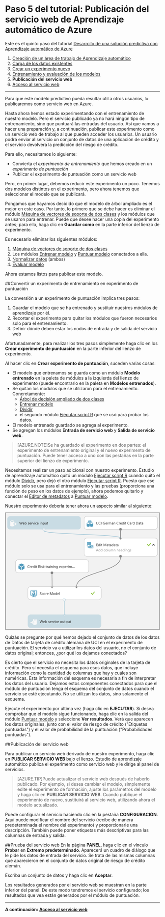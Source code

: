 <properties 
	pageTitle="Paso 5: Publicación de un servicio web de Aprendizaje automático | Microsoft Azure" 
	description="Paso 5 del tutorial Desarrollo de una solución predictiva: publicación de un experimento de puntuación en Machine Learning Studio como un servicio web." 
	services="machine-learning" 
	documentationCenter="" 
	authors="garyericson" 
	manager="paulettm" 
	editor="cgronlun"/>

<tags 
	ms.service="machine-learning" 
	ms.workload="data-services" 
	ms.tgt_pltfrm="na" 
	ms.devlang="na" 
	ms.topic="article" 
	ms.date="07/10/2015" 
	ms.author="garye"/>


# Paso 5 del tutorial: Publicación del servicio web de Aprendizaje automático de Azure

Este es el quinto paso del tutorial [Desarrollo de una solución predictiva con Aprendizaje automático de Azure](machine-learning-walkthrough-develop-predictive-solution.md)


1.	[Creación de un área de trabajo de Aprendizaje automático](machine-learning-walkthrough-1-create-ml-workspace.md)
2.	[Carga de los datos existentes](machine-learning-walkthrough-2-upload-data.md)
3.	[Crear un experimento nuevo](machine-learning-walkthrough-3-create-new-experiment.md)
4.	[Entrenamiento y evaluación de los modelos](machine-learning-walkthrough-4-train-and-evaluate-models.md)
5.	**Publicación del servicio web**
6.	[Acceso al servicio web](machine-learning-walkthrough-6-access-web-service.md)

----------

Para que este modelo predictivo pueda resultar útil a otros usuarios, lo publicaremos como servicio web en Azure.

Hasta ahora hemos estado experimentando con el entrenamiento de nuestro modelo. Pero el servicio publicado ya no hará ningún tipo de entrenamiento, sino que puntuará las entradas del usuario. Así que vamos a hacer una preparación y, a continuación, publicar este experimento como un servicio web de trabajo al que pueden acceder los usuarios. Un usuario podrá enviar al servicio un conjunto de datos de una aplicación de crédito y el servicio devolverá la predicción del riesgo de crédito.

Para ello, necesitamos lo siguiente:

- Convierta el *experimento de entrenamiento* que hemos creado en un *experimento de puntuación*
- Publicar el experimento de puntuación como un servicio web

Pero, en primer lugar, debemos reducir este experimento un poco. Tenemos dos modelos distintos en el experimento, pero ahora tenemos que seleccionar el modelo que se publicará.

Pongamos que hayamos decidido que el modelo de árbol ampliado es el mejor en este caso. Por tanto, lo primero que se debe hacer es eliminar el módulo [Máquina de vectores de soporte de dos clases][two-class-support-vector-machine] y los módulos que se usaron para entrenar. Puede que desee hacer una copia del experimento antes; para ello, haga clic en **Guardar como** en la parte inferior del lienzo de experimento.

Es necesario eliminar los siguientes módulos:

1.	[Máquina de vectores de soporte de dos clases][two-class-support-vector-machine]
2.	Los módulos [Entrenar modelo][train-model] y [Puntuar modelo][score-model] conectados a ella.
3.	[Normalizar datos][normalize-data] (ambos)
4.	[Evaluar modelo][evaluate-model]

Ahora estamos listos para publicar este modelo.

##Convertir un experimento de entrenamiento en experimento de puntuación

La conversión a un experimento de puntuación implica tres pasos:

1. Guardar el modelo que se ha entrenado y sustituir nuestros módulos de aprendizaje por él.
2. Recortar el experimento para quitar los módulos que fueron necesarios solo para el entrenamiento.
3. Definir dónde deben estar los nodos de entrada y de salida del servicio web

Afortunadamente, para realizar los tres pasos simplemente haga clic en los **Crear experimento de puntuación** en la parte inferior del lienzo de experimento.

Al hacer clic en **Crear experimento de puntuación**, suceden varias cosas:

- El modelo que entrenamos se guarda como un módulo **Modelo entrenado** en la paleta de módulos a la izquierda del lienzo de experimento (puede encontrarlo en la paleta en **Modelos entrenados**).
- Se quitan los módulos que se utilizaron para el entrenamiento. Concretamente:
  - [Árbol de decisión ampliado de dos clases][two-class-boosted-decision-tree]
  - [Entrenar modelo][train-model] 
  - [Dividir][split]
  - el segundo módulo [Ejecutar script R][execute-r-script] que se usó para probar los datos.
- El modelo entrenado guardado se agrega al experimento.
- Se agregan los módulos **Entrada de servicio web** y **Salida de servicio web**.

> [AZURE.NOTE]Se ha guardado el experimento en dos partes: el experimento de entrenamiento original y el nuevo experimento de puntuación. Puede tener acceso a uno con las pestañas en la parte superior del lienzo de experimento.

Necesitamos realizar un paso adicional con nuestro experimento. Estudio de aprendizaje automático quitó un módulo [Ejecutar script R][execute-r-script] cuando quitó el módulo [Dividir][split], pero dejó el otro módulo [Ejecutar script R][execute-r-script]. Puesto que ese módulo solo se usa para el entrenamiento y las pruebas (proporciona una función de peso en los datos de ejemplo), ahora podemos quitarlo y conectar el [Editor de metadatos][metadata-editor] a [Puntuar modelo][score-model].

Nuestro experimento debería tener ahora un aspecto similar al siguiente:

![Scoring the trained model][4]


Quizás se pregunte por qué hemos dejado el conjunto de datos de los datos de Datos de tarjeta de crédito alemana de UCI en el experimento de puntuación. El servicio va a utilizar los datos del usuario, no el conjunto de datos original; entonces, ¿por qué los dejamos conectados?

Es cierto que el servicio no necesita los datos originales de la tarjeta de crédito. Pero sí necesita el esquema para esos datos, que incluye información como la cantidad de columnas que hay y cuáles son numéricas. Esta información del esquema es necesaria a fin de interpretar los datos del usuario. Dejamos estos componentes conectados para que el módulo de puntuación tenga el esquema del conjunto de datos cuando el servicio se esté ejecutando. No se utilizan los datos, sino solamente el esquema.

Ejecute el experimento por última vez (haga clic en **EJECUTAR**). Si desea comprobar que el modelo sigue funcionando, haga clic en la salida del módulo [Puntuar modelo][score-model] y seleccione **Ver resultados**. Verá que aparecen los datos originales, junto con el valor de riesgo de crédito ("Etiquetas puntuadas") y el valor de probabilidad de la puntuación ("Probabilidades puntuadas").

##Publicación del servicio web

Para publicar un servicio web derivado de nuestro experimento, haga clic en **PUBLICAR SERVICIO WEB** bajo el lienzo. Estudio de aprendizaje automático publica el experimento como servicio web y le dirige al panel de servicios.

> [AZURE.TIP]Puede actualizar el servicio web después de haberlo publicado. Por ejemplo, si desea cambiar el modelo, simplemente edite el experimento de formación, ajuste los parámetros del modelo y haga clic en **PUBLICAR SERVICIO WEB**. Cuando publique el experimento de nuevo, sustituirá al servicio web, utilizando ahora el modelo actualizado.

Puede configurar el servicio haciendo clic en la pestaña **CONFIGURACIÓN**. Aquí puede modificar el nombre del servicio (recibe de manera predeterminada el nombre del experimento) y proporcionarle una descripción. También puede poner etiquetas más descriptivas para las columnas de entrada y salida.

##Prueba del servicio web
En la página **PANEL**, haga clic en el vínculo **Probar** en **Extremo predeterminado**. Aparecerá un cuadro de diálogo que le pide los datos de entrada del servicio. Se trata de las mismas columnas que aparecieron en el conjunto de datos original de riesgo de crédito alemán.

Escriba un conjunto de datos y haga clic en **Aceptar**.

Los resultados generados por el servicio web se muestran en la parte inferior del panel. De este modo tendremos el servicio configurado; los resultados que vea están generados por el módulo de puntuación.


----------

**A continuación: [Acceso al servicio web](machine-learning-walkthrough-6-access-web-service.md)**

[1]: ./media/machine-learning-walkthrough-5-publish-web-service/publish1.png
[2]: ./media/machine-learning-walkthrough-5-publish-web-service/publish2.png
[3]: ./media/machine-learning-walkthrough-5-publish-web-service/publish3.png
[4]: ./media/machine-learning-walkthrough-5-publish-web-service/publish4.png


<!-- Module References -->
[evaluate-model]: https://msdn.microsoft.com/library/azure/927d65ac-3b50-4694-9903-20f6c1672089/
[execute-r-script]: https://msdn.microsoft.com/library/azure/30806023-392b-42e0-94d6-6b775a6e0fd5/
[metadata-editor]: https://msdn.microsoft.com/library/azure/370b6676-c11c-486f-bf73-35349f842a66/
[normalize-data]: https://msdn.microsoft.com/library/azure/986df333-6748-4b85-923d-871df70d6aaf/
[score-model]: https://msdn.microsoft.com/library/azure/401b4f92-e724-4d5a-be81-d5b0ff9bdb33/
[split]: https://msdn.microsoft.com/library/azure/70530644-c97a-4ab6-85f7-88bf30a8be5f/
[train-model]: https://msdn.microsoft.com/library/azure/5cc7053e-aa30-450d-96c0-dae4be720977/
[two-class-boosted-decision-tree]: https://msdn.microsoft.com/library/azure/e3c522f8-53d9-4829-8ea4-5c6a6b75330c/
[two-class-support-vector-machine]: https://msdn.microsoft.com/library/azure/12d8479b-74b4-4e67-b8de-d32867380e20/
 

<!---HONumber=August15_HO6-->